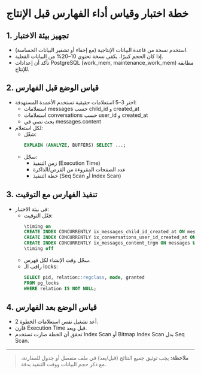 # خطة اختبار وقياس أداء الفهارس قبل الإنتاج

## 1. تجهيز بيئة الاختبار
- استخدم نسخة من قاعدة البيانات الإنتاجية (مع إخفاء أو تشفير البيانات الحساسة).
- إذا كان الحجم كبيرًا، يكفي نسخة تحتوي 10–20% من البيانات الفعلية.
- تأكد أن إعدادات PostgreSQL (work_mem, maintenance_work_mem) مطابقة للإنتاج.

## 2. قياس الوضع قبل الفهارس
- اختر 3–5 استعلامات حقيقية تستخدم الأعمدة المستهدفة:
  - استعلامات messages حسب child_id و created_at
  - استعلامات conversations حسب user_id و created_at
  - بحث نصي في messages.content
- لكل استعلام:
  - شغّل:
    ```sql
    EXPLAIN (ANALYZE, BUFFERS) SELECT ...;
    ```
  - سجّل:
    - زمن التنفيذ (Execution Time)
    - عدد الصفحات المقروءة من القرص/الذاكرة
    - خطة التنفيذ (Seq Scan أو Index Scan)

## 3. تنفيذ الفهارس مع التوقيت
- في بيئة الاختبار:
  - فعّل التوقيت:
    ```sql
    \timing on
    CREATE INDEX CONCURRENTLY ix_messages_child_id_created_at ON messages(child_id, created_at DESC);
    CREATE INDEX CONCURRENTLY ix_conversations_user_id_created_at ON conversations(user_id, created_at DESC);
    CREATE INDEX CONCURRENTLY ix_messages_content_trgm ON messages USING GIN (content gin_trgm_ops);
    \timing off
    ```
  - سجّل وقت الإنشاء لكل فهرس.
  - راقب الـ locks:
    ```sql
    SELECT pid, relation::regclass, mode, granted
    FROM pg_locks
    WHERE relation IS NOT NULL;
    ```

## 4. قياس الوضع بعد الفهارس
- أعد تشغيل نفس استعلامات الخطوة 2.
- قارن Execution Time قبل وبعد.
- تحقق أن الخطة صارت تستخدم Index Scan أو Bitmap Index Scan بدل Seq Scan.

---

> **ملاحظة:**
> يجب توثيق جميع النتائج (قبل/بعد) في ملف منفصل أو جدول للمقارنة، مع ذكر حجم البيانات ووقت التنفيذ بدقة.

